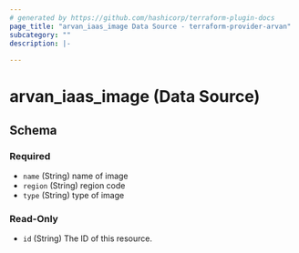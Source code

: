 ```yaml
---
# generated by https://github.com/hashicorp/terraform-plugin-docs
page_title: "arvan_iaas_image Data Source - terraform-provider-arvan"
subcategory: ""
description: |-
  
---
```


# arvan_iaas_image (Data Source)





<!-- schema generated by tfplugindocs -->
## Schema

### Required

- `name` (String) name of image
- `region` (String) region code
- `type` (String) type of image

### Read-Only

- `id` (String) The ID of this resource.



